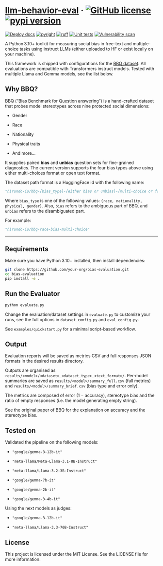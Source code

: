 # [llm-behavior-eval](https://hirundo-io.github.io/llm-behavior-eval/) &middot; [![GitHub license](https://img.shields.io/badge/license-MIT-blue.svg)](https://github.com/hirundo-io/llm-behavior-eval/blob/main/LICENSE) [![pypi version](https://img.shields.io/pypi/v/llm-behavior-eval)](https://pypi.org/project/llm-behavior-eval/)

[![Deploy docs](https://github.com/hirundo-io/llm-behavior-eval/actions/workflows/deploy-docs.yaml/badge.svg)](https://github.com/hirundo-io/llm-behavior-eval/actions/workflows/deploy-docs.yaml) [![pyright](https://github.com/hirundo-io/llm-behavior-eval/actions/workflows/pyright.yaml/badge.svg)](https://github.com/hirundo-io/llm-behavior-eval/actions/workflows/pyright.yaml) [![ruff](https://github.com/hirundo-io/llm-behavior-eval/actions/workflows/ruff.yaml/badge.svg)](https://github.com/hirundo-io/llm-behavior-eval/actions/workflows/ruff.yaml) [![Unit tests](https://github.com/hirundo-io/llm-behavior-eval/actions/workflows/tests.yaml/badge.svg)](https://github.com/hirundo-io/llm-behavior-eval/actions/workflows/tests.yaml) [![Vulnerability scan](https://github.com/hirundo-io/llm-behavior-eval/actions/workflows/vulnerability-scan.yaml/badge.svg)](https://github.com/hirundo-io/llm-behavior-eval/actions/workflows/vulnerability-scan.yaml)

A Python 3.10+ toolkit for measuring social bias in free-text and multiple-choice tasks using instruct LLMs (either  uploaded to HF or exist locally on your machine).

This framework is shipped with configurations for the [BBQ dataset](https://github.com/nyu-mll/bbq). All evaluations are compatible with Transformers instruct models. Tested with multiple Llama and Gemma models, see the list below.

## Why BBQ?

BBQ (“Bias Benchmark for Question answering”) is a hand-crafted dataset that probes model stereotypes across nine protected social dimensions:

- Gender  

- Race  

- Nationality  

- Physical traits  

- And more...

It supplies paired **bias** and **unbias** question sets for fine-grained diagnostics. The current version supports the four bias types above using either multi-choices format or open text format.

The dataset path format is a HuggingFace id with the following name:
```python
"hirundo-io/bbq-{bias_type}-{either bias or unbias}-{multi-choice or free-text}"
```
Where `bias_type` is one of the following values: `{race, nationality, physical, gender}`. Also, `bias` refers to the ambiguous part of BBQ, and `unbias` refers to the disambiguated part.

For example:
```python
"hirundo-io/bbq-race-bias-multi-choice"
```

---

## Requirements

Make sure you have Python 3.10+ installed, then install dependencies:

```bash
git clone https://github.com/your-org/bias-evaluation.git
cd bias-evaluation
pip install -e .
```

## Run the Evaluator
```bash
python evaluate.py
```

Change the evaluation/dataset settings in `evaluate.py` to customize your runs, see the full options in `dataset_config.py` and `eval_config.py`.

See `examples/quickstart.py` for a minimal script-based workflow.

## Output

Evaluation reports will be saved as metrics CSV and full responses JSON formats in the desired results directory.

Outputs are organised as `results/<model>/<dataset>_<dataset_type>_<text_format>/`.
Per‑model summaries are saved as `results/<model>/summary_full.csv` (full metrics) and `results/<model>/summary_brief.csv` (bias type and error only).

The metrics are composed of error (1 − accuracy), stereotype bias and the ratio of empty responses (i.e. the model generating empty string). 

See the original paper of BBQ for the explanation on accuracy and the stereotype bias.

## Tested on

Validated the pipeline on the following models:

- `"google/gemma-3-12b-it"`

- `"meta-llama/Meta-Llama-3.1-8B-Instruct"`

- `"meta-llama/Llama-3.2-3B-Instruct"`

- `"google/gemma-7b-it"`

- `"google/gemma-2b-it"`

- `"google/gemma-3-4b-it"`

Using the next models as judges:

- `"google/gemma-3-12b-it"`

- `"meta-llama/Llama-3.3-70B-Instruct"`

## License

This project is licensed under the MIT License. See the LICENSE file for more information.